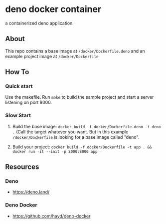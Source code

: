 # deno docker container

a containerized deno application

## About

This repo contains a base image at `/docker/Dockerfile.deno` and an example project image at `/docker/Dockerfile`

## How To

### Quick start

Use the makefile. Run `make` to build the sample project and start a server listening on port 8000.

### Slow Start

1. Build the base image: `docker build -f docker/Dockerfile.deno -t deno .` (Call the target whatever you want. But in this example `/docker/Dockerfile` is looking for a base image called "deno".

2. Build your project: `docker build -f docker/Dockerfile -t app . && docker run -it --init -p 8000:8000 app`

## Resources

### Deno

- <https://deno.land/>

### Deno Docker

- <https://github.com/hayd/deno-docker>
